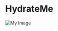 # HydrateMe
![My Image](https://drive.google.com/uc?export=view&id=19gEGxdRWyaYagWerQznbgAHPqWZ1ABCx)
